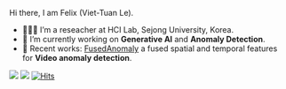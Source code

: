 Hi there, I am Felix (Viet-Tuan Le).
- 👨🏼‍💻 I’m a reseacher at HCI Lab, Sejong University, Korea.
- 🔭 I’m currently working on **Generative AI** and **Anomaly Detection**.
- 📖 Recent works: [FusedAnomaly](https://github.com/vt-le/FusedAnomaly) a fused spatial and temporal features for **Video anomaly detection**.




[![](https://img.shields.io/badge/website-orange?&style=for-the-badge&logo=Google%20chrome&logoColor=white)](https://vt-le.github.io/) [![](https://img.shields.io/badge/google%20scholar-%234285F4.svg?&style=for-the-badge&logo=google-scholar&logoColor=white)](https://scholar.google.com/citations?user=vje71PYAAAAJ&hl=en&oi=ao) [![Hits](https://hits.seeyoufarm.com/api/count/incr/badge.svg?url=https%3A%2F%2Fgithub.com%2Fvt-le&count_bg=%2379C83D&title_bg=%23555555&icon=&icon_color=%23E7E7E7&title=hits&edge_flat=false)](https://hits.seeyoufarm.com)
